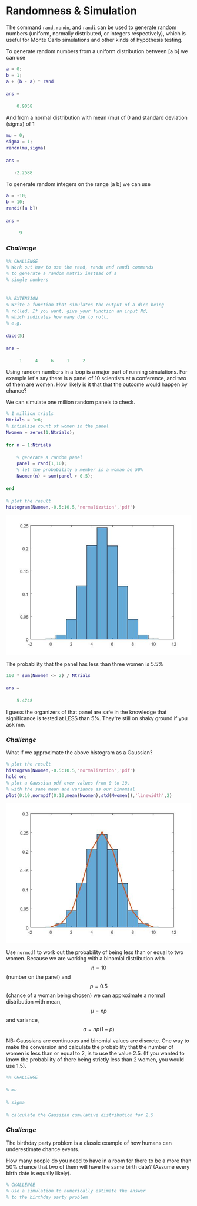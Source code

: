 # Randomness & Simulation

The command `rand`, `randn`, and `randi` can be used to generate random numbers (uniform, normally distributed, or integers respectively), which is useful for Monte Carlo simulations and other kinds of hypothesis testing.

To generate random numbers from a uniform distribution between [a b] we can use
``` Matlab
a = 0;
b = 1;
a + (b - a) * rand

ans =

    0.9058
```
And from a normal distribution with mean (mu) of 0 and standard deviation (sigma) of 1

``` Matlab
mu = 0;
sigma = 1;
randn(mu,sigma)

ans =

   -2.2588
```

To generate random integers on the range [a b] we can use
``` Matlab
a = -10;
b = 10;
randi([a b])

ans =

     9
```
### *Challenge*
```Matlab
%% CHALLENGE
% Work out how to use the rand, randn and randi commands
% to generate a random matrix instead of a
% single numbers


%% EXTENSION
% Write a function that simulates the output of a dice being
% rolled. If you want, give your function an input Nd, 
% which indicates how many die to roll.
% e.g.

dice(5)

ans =

     1     4     6     1     2
```

Using random numbers in a loop is a major part of running simulations. For example let's say there is a panel of 10 scientists at a conference, and two of them are women. How likely is it that that the outcome would happen by chance?

We can simulate one million random panels to check.
``` Matlab
% 1 million trials
Ntrials = 1e6;
% intialize count of women in the panel
Nwomen = zeros(1,Ntrials);

for n = 1:Ntrials
    
    % generate a random panel
    panel = rand(1,10);
    % let the probability a member is a woman be 50%
    Nwomen(n) = sum(panel > 0.5);
    
end

% plot the result
histogram(Nwomen,-0.5:10.5,'normalization','pdf')
```
![](Nwomen.jpg)

The probability that the panel has less than three women is 5.5%

```Matlab
100 * sum(Nwomen <= 2) / Ntrials

ans =

    5.4748
```

I guess the organizers of that panel are safe in the knowledge that significance is tested at LESS than 5%. They're still on shaky ground if you ask me.

### *Challenge*
What if we approximate the above histogram as a Gaussian? 

``` Matlab
% plot the result
histogram(Nwomen,-0.5:10.5,'normalization','pdf')
hold on;
% plot a Gaussian pdf over values from 0 to 10, 
% with the same mean and variance as our binomial
plot(0:10,normpdf(0:10,mean(Nwomen),std(Nwomen)),'linewidth',2)
```

![](Nwomen2.jpg)

Use `normcdf` to work out the probability of being less than or equal to two women. Because we are working with a binomial distribution with $$n=10$$  (number on the panel) and $$p = 0.5$$  (chance of a woman being chosen) we can approximate a normal distribution with mean, $$\mu = np$$ and variance, $$\sigma = np(1-p)$$

NB: Gaussians are continuous and binomial values are discrete. One way to make the conversion and calculate the probability that the number of women is less than or equal to 2, is to use the value 2.5. (If you wanted to know the probability of there being strictly less than 2 women, you would use 1.5).
``` Matlab
%% CHALLENGE

% mu

% sigma

% calculate the Gaussian cumulative distribution for 2.5
```


### *Challenge*
The birthday party problem is a classic example of how humans can underestimate chance events.

How many people do you need to have in a room for there to be a more than 50% chance that two of them will have the same birth date? (Assume every birth date is equally likely).

``` Matlab
% CHALLENGE
% Use a simulation to numerically estimate the answer
% to the birthday party problem
```
